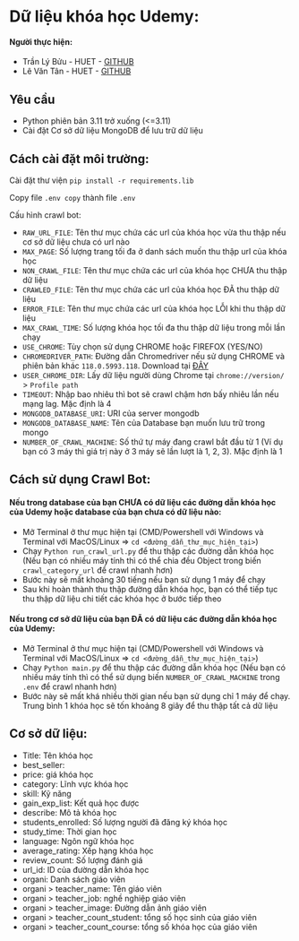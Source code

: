 # Dữ liệu khóa học Udemy:

#### Người thực hiện:
- Trần Lý Bửu - HUET - <a href="https://github.com/tranlybuu"/>GITHUB</a>
- Lê Văn Tân - HUET - <a href="https://github.com/levantanfc11"/>GITHUB</a>

## Yêu cầu

- Python phiên bản 3.11 trở xuống (<=3.11)
- Cài đặt Cơ sở dữ liệu MongoDB để lưu trữ dữ liệu

## Cách cài đặt môi trường:

Cài đặt thư viện `pip install -r requirements.lib`

Copy file `.env copy` thành file `.env`

Cấu hình crawl bot:

- `RAW_URL_FILE`: Tên thư mục chứa các url của khóa học vừa thu thập nếu cơ sở dữ liệu chưa có url nào
- `MAX_PAGE`: Số lượng trang tối đa ở danh sách muốn thu thập url của khóa học
- `NON_CRAWL_FILE`: Tên thư mục chứa các url của khóa học CHƯA thu thập dữ liệu
- `CRAWLED_FILE`: Tên thư mục chứa các url của khóa học ĐÃ thu thập dữ liệu
- `ERROR_FILE`: Tên thư mục chứa các url của khóa học LỖI khi thu thập dữ liệu
- `MAX_CRAWL_TIME`: Số lượng khóa học tối đa thu thập dữ liệu trong mỗi lần chạy
- `USE_CHROME`: Tùy chọn sử dụng CHROME hoặc FIREFOX (YES/NO)
- `CHROMEDRIVER_PATH`: Đường dẫn Chromedriver nếu sử dụng CHROME và phiên bản khác `118.0.5993.118`. Download tại <a href="https://chromedriver.chromium.org/downloads"/>ĐÂY</a>
- `USER_CHROME_DIR`: Lấy dữ liệu người dùng Chrome tại `chrome://version/` > `Profile path`
- `TIMEOUT`: Nhập bao nhiêu thì bot sẽ crawl chậm hơn bấy nhiêu lần nếu mạng lag. Mặc định là 4
- `MONGODB_DATABASE_URI`: URI của server mongodb
- `MONGODB_DATABASE_NAME`: Tên của Database bạn muốn lưu trữ trong mongo
- `NUMBER_OF_CRAWL_MACHINE`: Số thứ tự máy đang crawl bắt đầu từ 1 (Ví dụ bạn có 3 máy thì giá trị này ở 3 máy sẽ lần lượt là 1, 2, 3). Mặc định là 1

## Cách sử dụng Crawl Bot:

#### Nếu trong database của bạn CHƯA có dữ liệu các đường dẫn khóa học của Udemy hoặc database của bạn chưa có dữ liệu nào:

- Mở Terminal ở thư mục hiện tại (CMD/Powershell với Windows và Terminal với MacOS/Linux => `cd <đường_dẫn_thư_mục_hiện_tại>`) 
- Chạy `Python run_crawl_url.py` để thu thập các đường dẫn khóa học (Nếu bạn có nhiều máy tính thì có thể chia đều Object trong biến `crawl_category_url` để crawl nhanh hơn)
- Bước này sẽ mất khoảng 30 tiếng nếu bạn sử dụng 1 máy để chạy
- Sau khi hoàn thành thu thập đường dẫn khóa học, bạn có thể tiếp tục thu thập dữ liệu chi tiết các khóa học ở bước tiếp theo

#### Nếu trong cơ sở dữ liệu của bạn ĐÃ có dữ liệu các đường dẫn khóa học của Udemy:
- Mở Terminal ở thư mục hiện tại (CMD/Powershell với Windows và Terminal với MacOS/Linux => `cd <đường_dẫn_thư_mục_hiện_tại>`) 
- Chạy `Python main.py` để thu thập các đường dẫn khóa học (Nếu bạn có nhiều máy tính thì có thể sử dụng biến `NUMBER_OF_CRAWL_MACHINE` trong `.env` để crawl nhanh hơn)
- Bước này sẽ mất khá nhiều thời gian nếu bạn sử dụng chỉ 1 máy để chạy. Trung bình 1 khóa học sẽ tốn khoảng 8 giây để thu thập tất cả dữ liệu

## Cơ sở dữ liệu:

- Title: Tên khóa học
- best_seller: 
- price: giá khóa học
- category: Lĩnh vực khóa học
- skill: Kỹ năng
- gain_exp_list: Kết quả học được
- describe: Mô tả khóa học
- students_enrolled: Số lượng người đã đăng ký khóa học
- study_time: Thời gian học
- language: Ngôn ngữ khóa học
- average_rating: Xếp hạng khóa học
- review_count: Số lượng đánh giá
- url_id: ID của đường dẫn khóa học
- organi: Danh sách giáo viên
- organi > teacher_name: Tên giáo viên
- organi > teacher_job: nghề nghiệp giáo viên
- organi > teacher_image: Đường dẫn ảnh giáo viên
- organi > teacher_count_student: tổng số học sinh của giáo viên
- organi > teacher_count_course: tổng số khóa học của giáo viên
